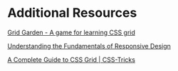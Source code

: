 # Additional Resources

[Grid Garden - A game for learning CSS grid](https://codepip.com/games/grid-garden/)

[Understanding the Fundamentals of Responsive Design](https://www.taniarascia.com/you-dont-need-a-framework/)

[A Complete Guide to CSS Grid | CSS-Tricks](https://css-tricks.com/snippets/css/complete-guide-grid/)

